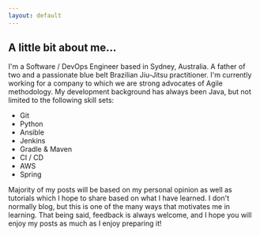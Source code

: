 ```yaml
---
layout: default
---
```


## A little bit about me...

I'm a Software / DevOps Engineer based in Sydney, Australia. A father of two and a passionate blue belt Brazilian Jiu-Jitsu practitioner. I'm currently working for a company to which we are strong advocates of Agile methodology. My development background has always been Java, but not limited to the following skill sets:
- Git
- Python
- Ansible
- Jenkins
- Gradle & Maven
- CI / CD
- AWS
- Spring

Majority of my posts will be based on my personal opinion as well as tutorials which I hope to share based on what I have learned. I don't normally blog, but this is one of the many ways that motivates me in learning. That being said, feedback is always welcome, and I hope you will enjoy my posts as much as I enjoy preparing it!

